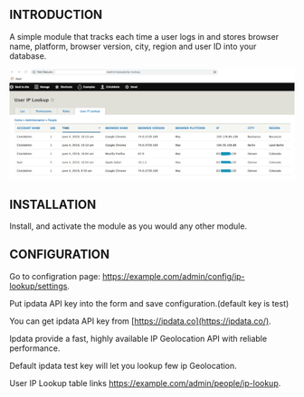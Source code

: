 
INTRODUCTION
------------

A simple module that tracks each time a user logs in and stores browser name,
platform, browser version, city, region  and user ID into your database.

![example](ip_lookup.png)

INSTALLATION
------------

Install, and activate the module as you would any other module.

CONFIGURATION
-------------

Go to configration page: https://example.com/admin/config/ip-lookup/settings.

Put ipdata API key into the form and save configuration.(default key is test)

You can get ipdata API key from [https://ipdata.co](https://ipdata.co/).

Ipdata provide a fast, highly available IP Geolocation API with
reliable performance.

Default ipdata test key will let you lookup few ip Geolocation.


User IP Lookup table links  https://example.com/admin/people/ip-lookup. 
